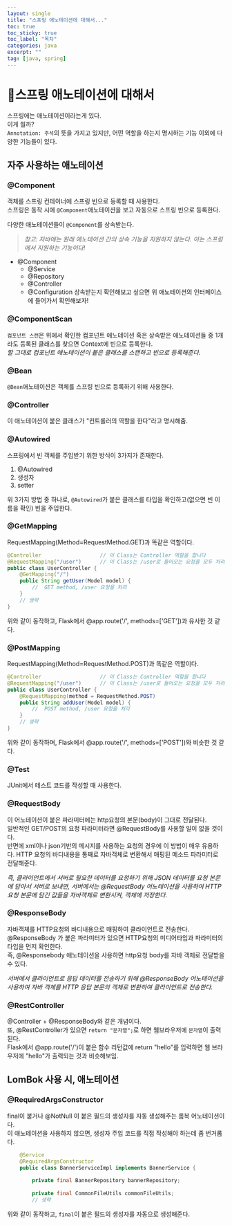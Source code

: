 ```yaml
---
layout: single
title: "스프링 애노테이션에 대해서..."
toc: true
toc_sticky: true
toc_label: "목차"
categories: java
excerpt: ""
tag: [java, spring]
---
```


# 📘스프링 애노테이션에 대해서
스프링에는 애노테이션이라는게 있다.  
이게 뭘까?  
`Annotation: 주석`의 뜻을 가지고 있지만, 어떤 역할을 하는지 명시하는 기능 이외에 다양한 기능들이 있다.  

## 자주 사용하는 애노테이션

### @Component
객체를 스프링 컨테이너에 스프링 빈으로 등록할 때 사용한다.  
스프링은 동작 시에 `@Component`애노테이션을 보고 자동으로 스프링 빈으로 등록한다.

다양한 애노테이션들이 `@Component`를 상속받는다.  
>*참고: 자바에는 원래 애노테이션 간의 상속 기능을 지원하지 않는다. 이는 스프링에서 지원하는 기능이다!*

- @Component
  - @Service
  - @Repository
  - @Controller
  - @Configuration
상속받는지 확인해보고 싶으면 위 애노테이션의 인터페이스에 들어가서 확인해보자!  

### @ComponentScan
`컴포넌트 스캔`은 위에서 확인한 컴포넌트 애노테이션 혹은 상속받은 애노테이션들 중 1개라도 등록된 클래스를 찾으면 Context에 빈으로 등록한다.  
*말 그대로 컴포넌트 애노테이션이 붙은 클래스를 스캔하고 빈으로 등록해준다.*  


### @Bean
`@Bean`애노테이션은 객체를 스프링 빈으로 등록하기 위해 사용한다.  

### @Controller
이 애노테이션이 붙은 클래스가 "컨트롤러의 역할을 한다"라고 명시해줌.  

### @Autowired
스프링에서 빈 객체를 주입받기 위한 방식이 3가지가 존재한다.  
1. @Autowired
2. 생성자
3. setter

위 3가지 방법 중 하나로, `@Autowired`가 붙은 클래스를 타입을 확인하고(없으면 빈 이름을 확인) 빈을 주입한다.  

### @GetMapping
RequestMapping(Method=RequestMethod.GET)과 똑같은 역할이다.  
```java
@Controller                   // 이 Class는 Controller 역할을 합니다
@RequestMapping("/user")      // 이 Class는 /user로 들어오는 요청을 모두 처리합니다.
public class UserController {
    @GetMapping("/")
    public String getUser(Model model) {
        //  GET method, /user 요청을 처리
    }
    // 생략
}
```  
위와 같이 동작하고, Flask에서 @app.route('/', methods=['GET'])과 유사한 것 같다.  

### @PostMapping
RequestMapping(Method=RequestMethod.POST)과 똑같은 역할이다.  
```java
@Controller                   // 이 Class는 Controller 역할을 합니다
@RequestMapping("/user")      // 이 Class는 /user로 들어오는 요청을 모두 처리합니다.
public class UserController {
    @RequestMapping(method = RequestMethod.POST)
    public String addUser(Model model) {
        //  POST method, /user 요청을 처리
    }
    // 생략
}
```  
위와 같이 동작하며, Flask에서 @app.route('/', methods=['POST'])와 비슷한 것 같다.   

### @Test
JUnit에서 테스트 코드를 작성할 때 사용한다.

### @RequestBody
이 어노테이션이 붙은 파라미터에는 http요청의 본문(body)이 그대로 전달된다.  
일반적인 GET/POST의 요청 파라미터라면 @RequestBody를 사용할 일이 없을 것이다.   
반면에 xml이나 json기반의 메시지를 사용하는 요청의 경우에 이 방법이 매우 유용하다.
HTTP 요청의 바디내용을 통째로 자바객체로 변환해서 매핑된 메소드 파라미터로 전달해준다.

*즉, 클라이언트에서 서버로 필요한 데이터를 요청하기 위해 JSON 데이터를 요청 본문에 담아서 서버로 보내면, 서버에서는 @RequestBody 어노테이션을 사용하여 HTTP 요청 본문에 담긴 값들을 자바객체로 변환시켜, 객체에 저장한다.*

### @ResponseBody
자바객체를 HTTP요청의 바디내용으로 매핑하여 클라이언트로 전송한다.  
@ResponseBody 가 붙은 파라미터가 있으면 HTTP요청의 미디어타입과 파라미터의 타입을 먼저 확인한다.  
즉, @Responsebody 애노테이션을 사용하면 http요청 body를 자바 객체로 전달받을 수 있다.

*서버에서 클라이언트로 응답 데이터를 전송하기 위해 @ResponseBody 어노테이션을 사용하여 자바 객체를 HTTP 응답 본문의 객체로 변환하여 클라이언트로 전송한다.*


### @RestController
@Controller + @ResponseBody와 같은 개념이다.  
또, @RestController가 있으면 `return "문자열";`로 하면 웹브라우저에 `문자열`이 출력된다.  
Flask에서 @app.route('/')이 붙은 함수 리턴값에 return "hello"를 입력하면 웹 브라우저에 "hello"가 출력되는 것과 비슷해보임.  

## LomBok 사용 시, 애노테이션
### @RequiredArgsConstructor
final이 붙거나 @NotNull 이 붙은 필드의 생성자를 자동 생성해주는 롬복 어노테이션이다.  
이 애노테이션을 사용하지 않으면, 생성자 주입 코드를 직접 작성해야 하는데 좀 번거롭다.  
```java
    @Service
    @RequiredArgsConstructor
    public class BannerServiceImpl implements BannerService {
    
        private final BannerRepository bannerRepository;
    
        private final CommonFileUtils commonFileUtils;
        // 생략
```
위와 같이 동작하고, `final`이 붙은 필드의 생성자를 자동으로 생성해준다.  